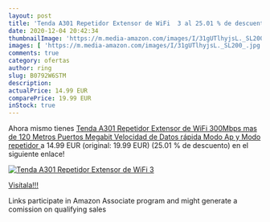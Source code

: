```yaml
---
layout: post
title: 'Tenda A301 Repetidor Extensor de WiFi  3 al 25.01 % de descuento'
date: 2020-12-04 20:42:34
thumbnailImage: 'https://m.media-amazon.com/images/I/31gUTlhyjsL._SL200_.jpg'
images: [ 'https://m.media-amazon.com/images/I/31gUTlhyjsL._SL200_.jpg' ]
comments: true
category: ofertas
author: ring
slug: B0792W6STM
description:
actualPrice: 14.99 EUR
comparePrice: 19.99 EUR
inStock: true
---
```


Ahora mismo tienes [Tenda A301 Repetidor Extensor de WiFi  300Mbps  mas de 120 Metros  Puertos Megabit  Velocidad de Datos rápida  Modo Ap y Modo repetidor ](https://www.amazon.es/dp/B0792W6STM/?tag=tolees-21) a 14.99 EUR (original: 19.99 EUR) (25.01 %  de descuento) en el siguiente enlace!

[![Tenda A301 Repetidor Extensor de WiFi  3](https://m.media-amazon.com/images/I/31gUTlhyjsL._SL200_.jpg)](https://www.amazon.es/dp/B0792W6STM/?tag=tolees-21)

[Visítala!!!](https://www.amazon.es/dp/B0792W6STM/?tag=tolees-21)

Links participate in Amazon Associate program and might generate a comission on qualifying sales
